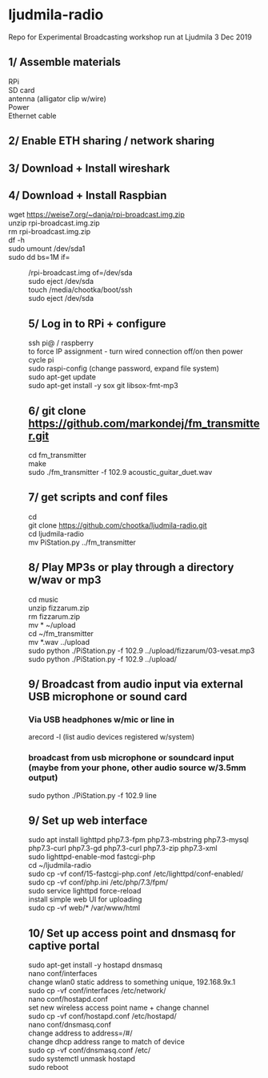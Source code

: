 # ljudmila-radio
Repo for Experimental Broadcasting workshop run at Ljudmila 3 Dec 2019

## 1/ Assemble materials
RPi  
SD card  
antenna (alligator clip w/wire)  
Power  
Ethernet cable  

## 2/ Enable ETH sharing / network sharing

## 3/ Download + Install wireshark

## 4/ Download + Install Raspbian
wget https://weise7.org/~danja/rpi-broadcast.img.zip  
unzip rpi-broadcast.img.zip  
rm rpi-broadcast.img.zip  
df -h  
sudo umount /dev/sda1  
sudo dd bs=1M if=<dir>/rpi-broadcast.img of=/dev/sda  
sudo eject /dev/sda  
touch /media/chootka/boot/ssh  
sudo eject /dev/sda  

## 5/ Log in to RPi + configure
ssh pi@<ip addr> / raspberry  
to force IP assignment - turn wired connection off/on then power cycle pi  
sudo raspi-config (change password, expand file system)  
sudo apt-get update  
sudo apt-get install -y sox git libsox-fmt-mp3  

## 6/ git clone https://github.com/markondej/fm_transmitter.git  
cd fm_transmitter  
make  
sudo ./fm_transmitter -f 102.9 acoustic_guitar_duet.wav  

## 7/ get scripts and conf files
cd  
git clone https://github.com/chootka/ljudmila-radio.git  
cd ljudmila-radio  
mv PiStation.py ../fm_transmitter  

## 8/ Play MP3s or play through a directory w/wav or mp3
cd music  
unzip fizzarum.zip  
rm fizzarum.zip  
mv * ~/upload  
cd ~/fm_transmitter  
mv *.wav ../upload  
sudo python ./PiStation.py -f 102.9 ../upload/fizzarum/03-vesat.mp3  
sudo python ./PiStation.py -f 102.9 ../upload/  

## 9/ Broadcast from audio input via external USB microphone or sound card
### Via USB headphones w/mic or line in  
arecord -l (list audio devices registered w/system)  
### broadcast from usb microphone or soundcard input (maybe from your phone, other audio source w/3.5mm output)  
sudo python ./PiStation.py -f 102.9 line  

## 9/ Set up web interface
sudo apt install lighttpd php7.3-fpm php7.3-mbstring php7.3-mysql php7.3-curl php7.3-gd php7.3-curl php7.3-zip php7.3-xml  
sudo lighttpd-enable-mod fastcgi-php  
cd ~/ljudmila-radio  
sudo cp -vf conf/15-fastcgi-php.conf /etc/lighttpd/conf-enabled/  
sudo cp -vf conf/php.ini /etc/php/7.3/fpm/  
sudo service lighttpd force-reload  
install simple web UI for uploading  
sudo cp -vf web/* /var/www/html  

## 10/ Set up access point and dnsmasq for captive portal
sudo apt-get install -y hostapd dnsmasq  
nano conf/interfaces  
change wlan0 static address to something unique, 192.168.9x.1  
sudo cp -vf conf/interfaces /etc/network/  
nano conf/hostapd.conf  
set new wireless access point name + change channel  
sudo cp -vf conf/hostapd.conf /etc/hostapd/  
nano conf/dnsmasq.conf  
change address to address=/#/<ip addr>  
change dhcp address range to match <ip addr> of device  
sudo cp -vf conf/dnsmasq.conf /etc/  
sudo systemctl unmask hostapd  
sudo reboot  